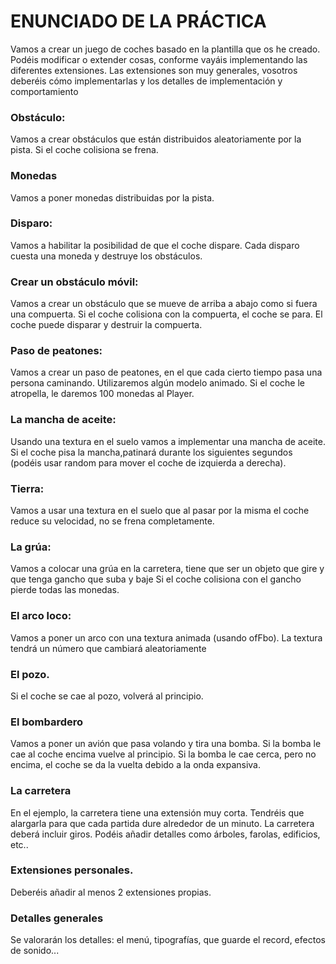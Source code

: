 # ENUNCIADO DE LA PRÁCTICA

Vamos a crear un juego de coches basado en la plantilla que os he creado. Podéis modificar o extender cosas, conforme vayáis implementando las diferentes extensiones.
Las extensiones son muy generales, vosotros deberéis cómo implementarlas y los detalles de implementación y comportamiento


### Obstáculo:

Vamos a crear obstáculos que están distribuidos aleatoriamente por la pista.
Si el coche colisiona se frena.

### Monedas

Vamos a poner monedas distribuidas por la pista. 

### Disparo:

Vamos a habilitar la posibilidad de que el coche dispare. Cada disparo cuesta una moneda y destruye los obstáculos.


### Crear un obstáculo móvil:

Vamos a crear un obstáculo que se mueve de arriba a abajo como si fuera una compuerta. 
Si el coche colisiona con la compuerta, el coche se para.
El coche puede disparar y destruir la compuerta.

### Paso de peatones:

Vamos a crear un paso de peatones, en el que cada cierto tiempo pasa una persona caminando. 
Utilizaremos algún modelo animado.
Si el coche le atropella, le daremos 100 monedas al Player.


### La mancha de aceite:

Usando una textura en el suelo vamos a implementar una mancha de aceite. Si el coche pisa la mancha,patinará durante los siguientes segundos (podéis usar random para mover el coche de izquierda a derecha).
### Tierra:

Vamos a usar una textura en el suelo que al pasar por la misma el coche reduce su velocidad, no se frena completamente. 


### La grúa:

Vamos a colocar una grúa en la carretera, tiene que ser un objeto que gire y que tenga gancho que suba y baje
Si el coche colisiona con el gancho pierde todas las monedas.

### El arco loco:

Vamos a poner un arco con una textura animada (usando ofFbo). 
La textura tendrá un número que cambiará aleatoriamente 


### El pozo.

Si el coche se cae al pozo, volverá al principio.


### El bombardero

Vamos a poner un avión que pasa volando y tira una bomba. 
Si la bomba le cae al coche encima vuelve al principio.
Si la bomba le cae cerca, pero no encima, el coche se da la vuelta debido a la onda expansiva. 

### La carretera

En el ejemplo, la carretera tiene una extensión muy corta. Tendréis que alargarla para que cada partida dure alrededor de un minuto.
La carretera deberá incluir giros.
Podéis añadir detalles como árboles, farolas, edificios, etc..

### Extensiones personales.

Deberéis añadir al menos 2 extensiones propias.

### Detalles generales

Se valorarán los detalles: el menú, tipografías, que guarde el record, efectos de sonido...
